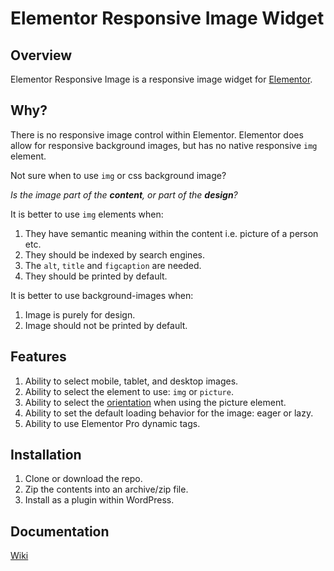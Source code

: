 # Elementor Responsive Image Widget
## Overview
Elementor Responsive Image is a responsive image widget for [Elementor](https://elementor.com).

## Why?
There is no responsive image control within Elementor. Elementor does allow for responsive background images, but has no native responsive `img` element.

Not sure when to use `img` or css background image? 

*Is the image part of the **content**, or part of the **design**?*

It is better to use `img` elements when:
1. They have semantic meaning within the content i.e. picture of a person etc.
2. They should be indexed by search engines.
3. The `alt`, `title` and `figcaption` are needed.
4. They should be printed by default.

It is better to use background-images when:
1. Image is purely for design.
2. Image should not be printed by default.

## Features
1. Ability to select mobile, tablet, and desktop images.
2. Ability to select the element to use: `img` or `picture`.
3. Ability to select the [orientation](https://developer.mozilla.org/en-US/docs/Web/CSS/@media/orientation) when using the picture element.
4. Ability to set the default loading behavior for the image: eager or lazy.
5. Ability to use Elementor Pro dynamic tags.

## Installation
1. Clone or download the repo.
2. Zip the contents into an archive/zip file.
3. Install as a plugin within WordPress.

## Documentation
[Wiki](https://github.com/samuelgoldenbaum/elementor-responsive-image/wiki)


